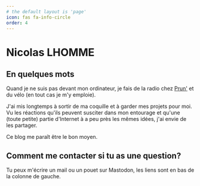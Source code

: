 ```yaml
---
# the default layout is 'page'
icon: fas fa-info-circle
order: 4
---
```

# Nicolas LHOMME

## En quelques mots

Quand je ne suis pas devant mon ordinateur, je fais de la radio chez [Prun'](https://www.prun.net/) et du vélo (en tout cas je m'y emploie).

J'ai mis longtemps à sortir de ma coquille et à garder mes projets pour moi. Vu les réactions qu'ils peuvent susciter dans mon entourage et qu'une (toute petite) partie d'Internet à a peu près les mêmes idées, j'ai envie de les partager.

Ce blog me paraît être le bon moyen.

## Comment me contacter si tu as une question?

Tu peux m'écrire un mail ou un pouet sur Mastodon, les liens sont en bas de la colonne de gauche.
